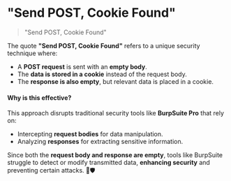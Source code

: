 # "Send POST, Cookie Found"

> "Send POST, Cookie Found"

The quote **"Send POST, Cookie Found"** refers to a unique security technique where:

* A **POST request** is sent with an **empty body**.
* The **data is stored in a cookie** instead of the request body.
* The **response is also empty**, but relevant data is placed in a cookie.

#### **Why is this effective?**

This approach disrupts traditional security tools like **BurpSuite Pro** that rely on:

* Intercepting **request bodies** for data manipulation.
* Analyzing **responses** for extracting sensitive information.

Since both the **request body and response are empty**, tools like BurpSuite struggle to detect or modify transmitted data, **enhancing security** and preventing certain attacks. 🚀🛡️
